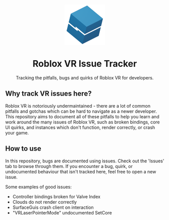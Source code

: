 <p align="center" width="100%">
  <img width="128em" src="/README-logo.png" alt="VR Tracker logo">
</p>

<h1 align="center">
  Roblox VR Issue Tracker
</h1>

<p align="center">
  Tracking the pitfalls, bugs and quirks of Roblox VR for developers.
</p>

## Why track VR issues here?
Roblox VR is notoriously undermaintained - there are a lot of common pitfalls and gotchas which can be hard to navigate as a newer developer. This repository aims to document all of these pitfalls to help you learn and work around the many issues of Roblox VR, such as broken bindings, core UI quirks, and instances which don't function, render correctly, or crash your game.

## How to use
In this repository, bugs are documented using issues. Check out the 'Issues' tab to browse through them.
If you encounter a bug, quirk, or undocumented behaviour that isn't tracked here, feel free to open a new issue.

Some examples of good issues:
- Controller bindings broken for Valve Index
- Clouds do not render correctly
- SurfaceGuis crash client on interaction
- "VRLaserPointerMode" undocumented SetCore
